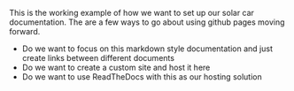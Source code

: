 This is the working example of how we want to set up our solar car documentation. The are a few ways to go about using github pages moving forward.
- Do we want to focus on this markdown style documentation and just create links between different documents
- Do we want to create a custom site and host it here
- Do we want to use ReadTheDocs with this as our hosting solution
